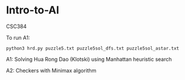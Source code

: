 # Intro-to-AI
CSC384

To run A1:
```
python3 hrd.py puzzle5.txt puzzle5sol_dfs.txt puzzle5sol_astar.txt
```
A1: Solving Hua Rong Dao (Klotski) using Manhattan heuristic search

A2: Checkers with Minimax algorithm
